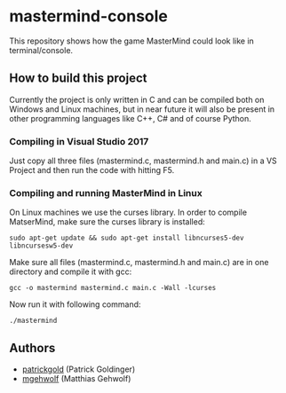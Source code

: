 # mastermind-console

This repository shows how the game MasterMind could look like in terminal/console.

## How to build this project

Currently the project is only written in C and can be compiled both on Windows and Linux machines, but in near future it will also be present in other programming languages like C++, C# and of course Python.

### Compiling in Visual Studio 2017

Just copy all three files (mastermind.c, mastermind.h and main.c) in a VS Project and then run the code with hitting F5.

### Compiling and running MasterMind in Linux

On Linux machines we use the curses library. In order to compile MatserMind, make sure the curses library is installed:

```
sudo apt-get update && sudo apt-get install libncurses5-dev libncursesw5-dev
```

Make sure all files (mastermind.c, mastermind.h and main.c) are in one directory and compile it with gcc:

```
gcc -o mastermind mastermind.c main.c -Wall -lcurses
```
Now run it with following command:

```
./mastermind
```

## Authors
- [patrickgold](https://github.com/patrickgold) (Patrick Goldinger)
- [mgehwolf](https://github.com/mgehwolf) (Matthias Gehwolf)
